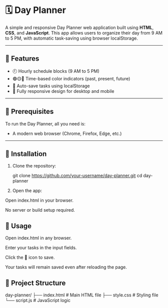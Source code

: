 # 🗓️ Day Planner

A simple and responsive Day Planner web application built using **HTML**, **CSS**, and **JavaScript**. This app allows users to organize their day from 9 AM to 5 PM, with automatic task-saving using browser localStorage.

---

## 📌 Features

- 🕘 Hourly schedule blocks (9 AM to 5 PM)  
- 🟢🟡🔴 Time-based color indicators (past, present, future)  
- 💾 Auto-save tasks using localStorage  
- 📱 Fully responsive design for desktop and mobile  

---

## 🧰 Prerequisites

To run the Day Planner, all you need is:

- A modern web browser (Chrome, Firefox, Edge, etc.)

---

## 🔧 Installation

1. Clone the repository:
   
   git clone https://github.com/your-username/day-planner.git
   cd day-planner

2. Open the app:

  Open index.html in your browser.

  No server or build setup required.

 ## 🚀 Usage
Open index.html in any browser.

Enter your tasks in the input fields.

Click the 💾 icon to save.

Your tasks will remain saved even after reloading the page.

## 📂 Project Structure
 day-planner/
 ├── index.html       # Main HTML file
 ├── style.css        # Styling file
 └── script.js        # JavaScript logic



